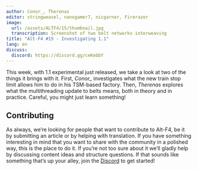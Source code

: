 ```yaml
---
author: Conor_, Therenas
editor: stringweasel, nanogamer7, nicgarner, Firerazer
image:
  url: /assets/ALTF4/15/thumbnail.jpg
  transcription: Screenshot of two belt networks interweaving
title: "Alt-F4 #15 - Investigating 1.1"
lang: en
discuss:
  discord: https://discord.gg/ceKebbY
---
```


This week, with 1.1 experimental just released, we take a look at two of the things it brings with it. First, *Conor_* investigates what the new train stop limit allows him to do in his TSM-based factory. Then, *Therenas* explores what the multithreading update to belts means, both in theory and in practice. Careful, you might just learn something!

## Contributing

As always, we’re looking for people that want to contribute to Alt-F4, be it by submitting an article or by helping with translation. If you have something interesting in mind that you want to share with the community in a polished way, this is the place to do it. If you’re not too sure about it we’ll gladly help by discussing content ideas and structure questions. If that sounds like something that’s up your alley, join the [Discord](https://discord.gg/nxnCFkb) to get started!
